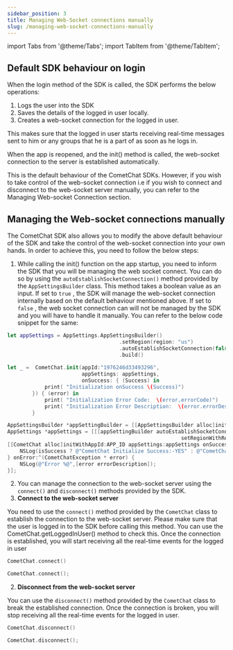 ```yaml
---
sidebar_position: 3
title: Managing Web-Socket connections manually
slug: /managing-web-socket-connections-manually
---
```

import Tabs from '@theme/Tabs';
import TabItem from '@theme/TabItem';

## Default SDK behaviour on login

When the login method of the SDK is called, the SDK performs the below operations:

1. Logs the user into the SDK
2. Saves the details of the logged in user locally.
3. Creates a web-socket connection for the logged in user.

This makes sure that the logged in user starts receiving real-time messages sent to him or any groups that he is a part of as soon as he logs in.

When the app is reopened, and the init() method is called, the web-socket connection to the server is established automatically.

This is the default behaviour of the CometChat SDKs. However, if you wish to take control of the web-socket connection i.e if you wish to connect and disconnect to the web-socket server manually, you can refer to the Managing Web-socket Connection section.

## Managing the Web-socket connections manually

The CometChat SDK also allows you to modify the above default behaviour of the SDK and take the control of the web-socket connection into your own hands. In order to achieve this, you need to follow the below steps:

1. While calling the init() function on the app startup, you need to inform the SDK that you will be managing the web socket connect. You can do so by using the `autoEstablishSocketConnection()` method provided by the `AppSettingsBuilder` class. This method takes a boolean value as an input. If set to `true` , the SDK will manage the web-socket connection internally based on the default behaviour mentioned above. If set to `false` , the web socket connection can will not be managed by the SDK and you will have to handle it manually. You can refer to the below code snippet for the same:


<Tabs>
<TabItem value="Swift" label="Swift">

```swift
let appSettings = AppSettings.AppSettingsBuilder()
									.setRegion(region: "us")
									.autoEstablishSocketConnection(false)
									.build()
        
let _ =  CometChat.init(appId:"1976246d33493296",
                        appSettings: appSettings,
                        onSuccess: { (Success) in
            print( "Initialization onSuccess \(Success)")
        }) { (error) in
            print( "Initialization Error Code:  \(error.errorCode)")
            print( "Initialization Error Description:  \(error.errorDescription)")
        }
```
</TabItem>
<TabItem value="Objective C" label="Objective C">

```objectivec
AppSettingsBuilder *appSettingBuilder = [[AppSettingsBuilder alloc]init];
AppSettings *appSettings = [[[appSettingBuilder autoEstablishSocketConnection:false]
														setRegionWithRegion: REGION_CODE]build];
[[CometChat alloc]initWithAppId:APP_ID appSettings:appSettings onSuccess:^(BOOL isSuccess) {
	NSLog(isSuccess ? @"CometChat Initialize Success:-YES" : @"CometChat Initialize Success:-NO");
} onError:^(CometChatException * error) {
	NSLog(@"Error %@",[error errorDescription]);
}];
```
</TabItem>
</Tabs>


2. You can manage the connection to the web-socket server using the `connect()` and `disconnect()` methods provided by the SDK.
1. **Connect to the web-socket server**

You need to use the `connect()` method provided by the `CometChat` class to establish the connection to the web-socket server. Please make sure that the user is logged in to the SDK before calling this method. You can use the CometChat.getLoggedInUser() method to check this. Once the connection is established, you will start receiving all the real-time events for the logged in user


<Tabs>
<TabItem value="Swift" label="Swift">

```swift
CometChat.connect()
```
</TabItem>
<TabItem value="Objective C" label="Objective C">

```objectivec
CometChat.connect();
```
</TabItem>
</Tabs>


2. **Disconnect from the web-socket server**

You can use the `disconnect()` method provided by the `CometChat` class to break the established connection. Once the connection is broken, you will stop receiving all the real-time events for the logged in user.

<Tabs>
<TabItem value="Swift" label="Swift">

```swift
CometChat.disconnect()
```
</TabItem>
<TabItem value="Objective C" label="Objective C">

```objectivec
CometChat.disconnect();
```
</TabItem>
</Tabs>
